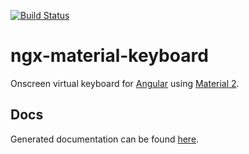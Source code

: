 [![Build Status](https://travis-ci.org/ngx-material-keyboard/core.svg?branch=master)](https://travis-ci.org/ngx-material-keyboard/core)

# ngx-material-keyboard
Onscreen virtual keyboard for [Angular](https://angular.io/) using [Material 2](https://material.angular.io/).

## Docs
Generated documentation can be found [here](https://ngx-material-keyboard.github.io/core/).
